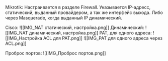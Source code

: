 Mikrotik: Настраивается в разделе Firewall. Указывается IP-адресс, статический, выданный провайдером, а так же интерфейс выхода.
Либо через Masquerade, когда выданный IP динамический.

Cisco:
![[IMG_NAT статический, настройка.png]]
Динамический:
![[IMG_NAT динамический, настройка.png]]
PAT, для одного адреса:
![[IMG_Настройка ACL для PAT.png]]
![[IMG_PAT для одного адреса через ACL.png]]

Проброс портов:
![[IMG_Проброс портов.png]]